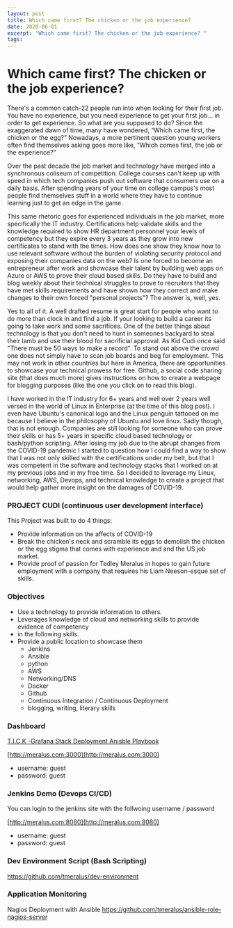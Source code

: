 ```yaml
---
layout: post
title: Which came first? The chicken or the job experience?
date: 2020-06-01
excerpt: "Which came first? The chicken or the job experience? "
tags:
---
```


# Which came first? The chicken or the job experience?  

 There's a common catch-22 people run into when looking for their first job. You have no experience, but you need experience to get your first job... in order to get experience. So what are you supposed to do? Since the exaggerated dawn of time, many have wondered, “Which came first, the chicken or the egg?” Nowadays, a more pertinent question young workers often find themselves asking goes more like, “Which comes first, the job or the experience?”

 Over the past decade the job market and technology have merged into a synchronous coliseum of competition. College courses can't keep up with speed in which tech companies push out software that consumers use on a daily basis. After spending years of your time on college campus's most people find themselves stuff in a world where they have to continue learning just to get an edge in the game.

 This same rhetoric goes for experienced individuals in the job market, more specifically the IT industry. Certifications help validate skills and the knowledge required to show HR department personnel your levels of competency but they expire every 3 years as they grow into new certificates to stand with the times. How does one show they know how to use relevant software without the burden of violating security protocol and exposing their companies data on the web? Is one forced to become an entrepreneur after work and showcase their talent by building web apps on Azure or AWS to prove their cloud based skills. Do they have to build and blog weekly about their technical struggles to prove to recruiters that they have met skills requirements and have shown how they correct and make changes to their own forced "personal projects"? The answer is, well, yes.

 Yes to all of it. A well drafted resume is great start for people who want to do more than clock in and find a job. If your looking to build a career its going to take work and some sacrifices. One of the better things about technology is that you don't need to hunt in someones backyard to steal their lamb and use their blood for sacrificial approval. As Kid Cudi once said "There must be 50 ways to make a record". To stand out above the crowd one does not simply have to scan job boards and beg for employment. This may not work in other countries but here in America, there are opportunities to showcase your technical prowess for free. Github, a social code sharing site (that does much more) gives instructions on how to create a webpage for blogging purposes (like the one you click on to read this blog).

I have worked in the IT industry for 6+ years and well over 2 years well versed in the world of Linux in Enterprise (at the time of this blog post). I even have Ubuntu's canonical logo and the Linux penguin tattooed on me because I believe in the philosophy of Ubuntu and love linux. Sadly though, that is not enough. Companies are still looking for someone who can prove their skills or has 5+ years in specific cloud based technology or bash/python scripting.  After losing my job due to the abrupt changes from the COVID-19 pandemic I started to question how I could find a way to show that I was not only skilled with the certifications under my belt, but that I was competent in the software and technology stacks that I worked on at my previous jobs and in my free time. So I decided to leverage my Linux, networking, AWS, Devops, and technical knowledge to create a project that would help gather more insight on the damages of COVID-19.

### PROJECT CUDI (continuous user development interface)
This Project was built to do 4 things:
- Provide information on the affects of COVID-19
- Break the chicken's neck and scramble its eggs to demolish the chicken or the egg stigma that comes with experience and and the US job market.
- Provide proof of passion for Tedley Meralus in hopes to gain future employment with a company that requires his Liam Neeson-esque set of skills.

### Objectives
 - Use a technology to provide information to others.  
 - Leverages knowledge of cloud and networking skills to provide evidence of competency
 - in the following skills.
 - Provide a public location to showcase them
   - Jenkins
   - Ansible
   - python
   - AWS
   - Networking/DNS
   - Docker
   - Github
   - Continuous Integration / Continuous Deployment
   - blogging, writing, literary skills


### Dashboard
[T.I.C.K -Grafana Stack Deployment Anisble Playbook](https://github.com/tmeralus/ansible-role-tick-stack)

[http://meralus.com:3000](http://meralus.com:3000)
- username: guest
- password: guest

### Jenkins Demo (Devops CI/CD)
You can login to the jenkins site with the follwoing username / password

[http://meralus.com:8080](http://meralus.com:8080)
- username: guest
- password: guest

### Dev Environment Script (Bash Scripting)
https://github.com/tmeralus/dev-environment

### Application Monitoring
Nagios Deployment with Ansible
https://github.com/tmeralus/ansible-role-nagios-server
